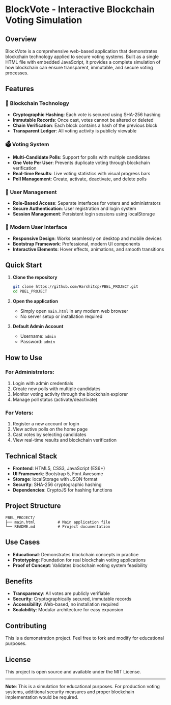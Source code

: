 # BlockVote - Interactive Blockchain Voting Simulation

## Overview
BlockVote is a comprehensive web-based application that demonstrates blockchain technology applied to secure voting systems. Built as a single HTML file with embedded JavaScript, it provides a complete simulation of how blockchain can ensure transparent, immutable, and secure voting processes.

## Features

### 🔐 **Blockchain Technology**
- **Cryptographic Hashing**: Each vote is secured using SHA-256 hashing
- **Immutable Records**: Once cast, votes cannot be altered or deleted
- **Chain Verification**: Each block contains a hash of the previous block
- **Transparent Ledger**: All voting activity is publicly viewable

### 🗳️ **Voting System**
- **Multi-Candidate Polls**: Support for polls with multiple candidates
- **One Vote Per User**: Prevents duplicate voting through blockchain verification
- **Real-time Results**: Live voting statistics with visual progress bars
- **Poll Management**: Create, activate, deactivate, and delete polls

### 👥 **User Management**
- **Role-Based Access**: Separate interfaces for voters and administrators
- **Secure Authentication**: User registration and login system
- **Session Management**: Persistent login sessions using localStorage

### 🎨 **Modern User Interface**
- **Responsive Design**: Works seamlessly on desktop and mobile devices
- **Bootstrap Framework**: Professional, modern UI components
- **Interactive Elements**: Hover effects, animations, and smooth transitions

## Quick Start

1. **Clone the repository**
   ```bash
   git clone https://github.com/Harshitcp/PBEL_PROJECT.git
   cd PBEL_PROJECT
   ```

2. **Open the application**
   - Simply open `main.html` in any modern web browser
   - No server setup or installation required

3. **Default Admin Account**
   - Username: `admin`
   - Password: `admin`

## How to Use

### For Administrators:
1. Login with admin credentials
2. Create new polls with multiple candidates
3. Monitor voting activity through the blockchain explorer
4. Manage poll status (activate/deactivate)

### For Voters:
1. Register a new account or login
2. View active polls on the home page
3. Cast votes by selecting candidates
4. View real-time results and blockchain verification

## Technical Stack

- **Frontend**: HTML5, CSS3, JavaScript (ES6+)
- **UI Framework**: Bootstrap 5, Font Awesome
- **Storage**: localStorage with JSON format
- **Security**: SHA-256 cryptographic hashing
- **Dependencies**: CryptoJS for hashing functions

## Project Structure

```
PBEL_PROJECT/
├── main.html          # Main application file
└── README.md          # Project documentation
```

## Use Cases

- **Educational**: Demonstrates blockchain concepts in practice
- **Prototyping**: Foundation for real blockchain voting applications
- **Proof of Concept**: Validates blockchain voting system feasibility

## Benefits

- **Transparency**: All votes are publicly verifiable
- **Security**: Cryptographically secured, immutable records
- **Accessibility**: Web-based, no installation required
- **Scalability**: Modular architecture for easy expansion

## Contributing

This is a demonstration project. Feel free to fork and modify for educational purposes.

## License

This project is open source and available under the MIT License.

---

**Note**: This is a simulation for educational purposes. For production voting systems, additional security measures and proper blockchain implementation would be required. 